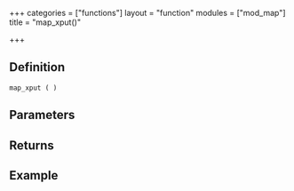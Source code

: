 +++
categories = ["functions"]
layout = "function"
modules = ["mod_map"]
title = "map_xput()"

+++

## Definition

    map_xput ( )

## Parameters

## Returns

## Example
